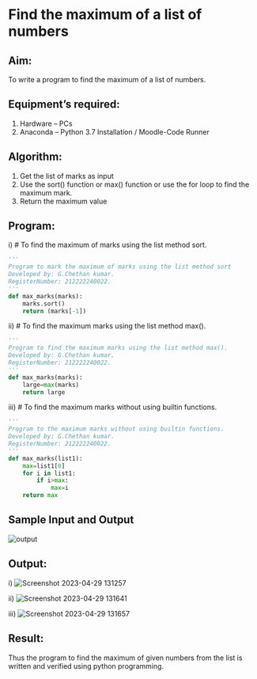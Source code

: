 # Find the maximum of a list of numbers
## Aim:
To write a program to find the maximum of a list of numbers.
## Equipment’s required:
1.	Hardware – PCs
2.	Anaconda – Python 3.7 Installation / Moodle-Code Runner
## Algorithm:
1.	Get the list of marks as input
2.	Use the sort() function or max() function or use the for loop to find the maximum mark.
3.	Return the maximum value
## Program:

i)	# To find the maximum of marks using the list method sort.
```Python
''' 
Program to mark the maximum of marks using the list method sort
Developed by: G.Chethan kumar.
RegisterNumber: 212222240022.
'''
def max_marks(marks):
    marks.sort()
    return (marks[-1])
```

ii)	# To find the maximum marks using the list method max().
```Python
''' 
Program to find the maximum marks using the list method max().
Developed by: G.Chethan kumar.
RegisterNumber: 212222240022.
'''
def max_marks(marks):
    large=max(marks)
    return large


```

iii) # To find the maximum marks without using builtin functions.
```Python
''' 
Program to the maximum marks without using builtin functions.
Developed by: G.Chethan kumar.
RegisterNumber: 212222240022.
'''
def max_marks(list1):
    max=list1[0]
    for i in list1:
        if i>max:
            max=i
    return max


```
## Sample Input and Output
![output](./img/max_marks1.jpg) 

## Output:
i)
![Screenshot 2023-04-29 131257](https://user-images.githubusercontent.com/118348224/235291326-4e6f0ca8-0ac2-4132-8509-fd99087f0223.png)

ii)
![Screenshot 2023-04-29 131641](https://user-images.githubusercontent.com/118348224/235291387-ef729f90-5265-41d9-a055-0451fc5d9772.png)

iii)
![Screenshot 2023-04-29 131657](https://user-images.githubusercontent.com/118348224/235291391-4fe31b59-c8f1-494a-8a49-9e116aca2def.png)


## Result:
Thus the program to find the maximum of given numbers from the list is written and verified using python programming.
